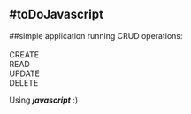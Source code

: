 #toDoJavascript
---

##simple application running CRUD operations:<br>
<br>
CREATE<br>
READ<br>
UPDATE<br>
DELETE

Using ***javascript*** :)
